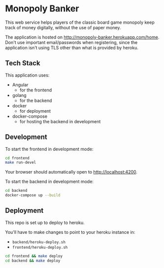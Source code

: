 # Monopoly Banker

This web service helps players of the classic board game monopoly keep track of 
money digitally, without the use of paper money.

The application is hosted on <http://monopoly-banker.herokuapp.com/home>. Don't use important email/passwords when registering, since the application isn't using TLS other than what is provided by heroku.

## Tech Stack

This application uses:

* Angular
  * for the frontend
* golang
  * for the backend
* docker
  * for deployment
* docker-compose
  * for hosting the backend in development

## Development

To start the frontend in development mode:

```bash
cd frontend
make run-devel
```

Your browser should automatically open to <http://localhost:4200>.

To start the backend in development mode:

```bash
cd backend
docker-compose up --build
```

## Deployment

This repo is set up to deploy to heroku. 

You'll have to make changes to point to your heroku instance in:

* `backend/heroku-deploy.sh`
* `frontend/heroku-deploy.sh`

```bash
cd frontend && make deploy
cd backend && make deploy
```
